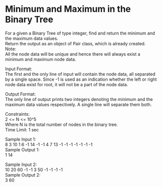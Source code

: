 # Minimum and Maximum in the Binary Tree




For a given a Binary Tree of type integer, find and return the minimum and the maximum data values.          
Return the output as an object of Pair class, which is already created.             
Note:         
All the node data will be unique and hence there will always exist a minimum and maximum node data.          

Input Format:           
The first and the only line of input will contain the node data, all separated by a single space. Since -1 is used as an indication whether the left or right node data exist for root, it will not be a part of the node data.             

Output Format:               
The only line of output prints two integers denoting the minimum and the maximum data values respectively. A single line will separate them both.             

Constraints:            
2 <= N <= 10^5            
Where N is the total number of nodes in the binary tree.            
Time Limit: 1 sec             

Sample Input 1:           
8 3 10 1 6 -1 14 -1 -1 4 7 13 -1 -1 -1 -1 -1 -1 -1            
Sample Output 1:             
1 14           

Sample Input 2:         
10 20 60 -1 -1 3 50 -1 -1 -1 -1            
Sample Output 2:           
3 60            
